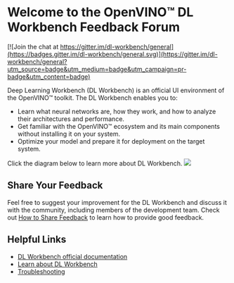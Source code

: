 # Welcome to the OpenVINO™ DL Workbench Feedback Forum

[![Join the chat at https://gitter.im/dl-workbench/general](https://badges.gitter.im/dl-workbench/general.svg)](https://gitter.im/dl-workbench/general?utm_source=badge&utm_medium=badge&utm_campaign=pr-badge&utm_content=badge)

Deep Learning Workbench (DL Workbench) is an official UI environment of the OpenVINO™ toolkit.
The DL Workbench enables you to:

- Learn what neural networks are, how they work, and how to analyze their architectures and performance.
- Get familiar with the OpenVINO™ ecosystem and its main components without installing it on your system.
- Optimize your model and prepare it for deployment on the target system.

Click the diagram below to learn more about DL Workbench. 
![](https://docs.openvinotoolkit.org/2021.3/workflow_1.jpg)

## Share Your Feedback

Feel free to suggest your improvement for the DL Workbench and discuss it with the community, including members of the development team. Check out [How to Share Feedback](https://github.com/openvinotoolkit/workbench_feedback/discussions/5) to learn how to provide good feedback.

## Helpful Links

- [DL Workbench official documentation](https://docs.openvinotoolkit.org/latest/workbench_docs_Workbench_DG_Introduction.html)
- [Learn about DL Workbench](https://github.com/openvinotoolkit/workbench_feedback/discussions/3)
- [Troubleshooting](https://github.com/openvinotoolkit/workbench_feedback/discussions/4)
